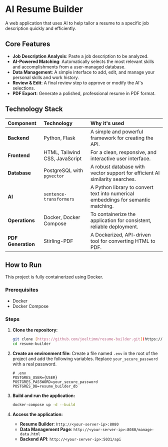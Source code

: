 # AI Resume Builder

A web application that uses AI to help tailor a resume to a specific job description quickly and efficiently.

## Core Features

-   **Job Description Analysis**: Paste a job description to be analyzed.
-   **AI-Powered Matching**: Automatically selects the most relevant skills and accomplishments from a user-managed database.
-   **Data Management**: A simple interface to add, edit, and manage your personal skills and work history.
-   **Review & Edit**: A final review step to approve or modify the AI's selections.
-   **PDF Export**: Generate a polished, professional resume in PDF format.

## Technology Stack

| Component | Technology | Why it's used |
| :--- | :--- | :--- |
| **Backend** | Python, Flask | A simple and powerful framework for creating the API. |
| **Frontend** | HTML, Tailwind CSS, JavaScript | For a clean, responsive, and interactive user interface. |
| **Database** | PostgreSQL with `pgvector` | A robust database with vector support for efficient AI similarity searches. |
| **AI** | `sentence-transformers` | A Python library to convert text into numerical embeddings for semantic matching. |
| **Operations** | Docker, Docker Compose | To containerize the application for consistent, reliable deployment. |
| **PDF Generation** | Stirling-PDF | A Dockerized, API-driven tool for converting HTML to PDF. |

## How to Run

This project is fully containerized using Docker.

### Prerequisites

-   Docker
-   Docker Compose

### Steps

1.  **Clone the repository:**
    ```bash
    git clone [https://github.com/joeltimm/resume-builder.git](https://github.com/joeltimm/resume-builder.git)
    cd resume-builder
    ```

2.  **Create an environment file:**
    Create a file named `.env` in the root of the project and add the following variables. Replace `your_secure_password` with a real password.
    ```env
    # .env
    POSTGRES_USER={USER}
    POSTGRES_PASSWORD=your_secure_password
    POSTGRES_DB=resume_builder_db
    ```

3.  **Build and run the application:**
    ```bash
    docker-compose up -d --build
    ```

4.  **Access the application:**
    -   **Resume Builder**: `http://<your-server-ip>:8080`
    -   **Data Management Page**: `http://<your-server-ip>:8080/manage-data.html`
    -   **Backend API**: `http://<your-server-ip>:5031/api`